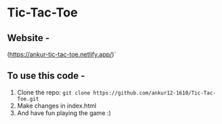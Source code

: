# Tic-Tac-Toe
## Website - 
(https://ankur-tic-tac-toe.netlify.app/)`
## To use this code - 
1. Clone the repo: `git clone https://github.com/ankur12-1610/Tic-Tac-Toe.git`
2. Make changes in index.html
3. And have fun playing the game :)
